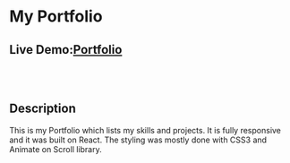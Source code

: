 <h1>My Portfolio</h1>


<h2>Live Demo:<a href="https://fabioguerreiro.netlify.app/" target="blank_">Portfolio</a></h2>
<br></br>

<h2>Description</h2>

<p>This is my Portfolio which lists my skills and projects. It is fully responsive and it was built on React. The styling was mostly done with CSS3 and Animate on Scroll library.</p>


